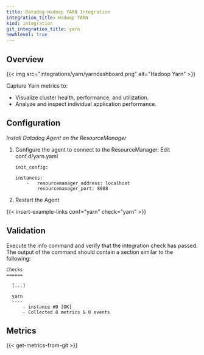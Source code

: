 ```yaml
---
title: Datadog-Hadoop YARN Integration
integration_title: Hadoop YARN
kind: integration
git_integration_title: yarn
newhlevel: true
---
```

## Overview

{{< img src="integrations/yarn/yarndashboard.png" alt="Hadoop Yarn" >}}

Capture Yarn metrics to:

* Visualize cluster health, performance, and utilization.
* Analyze and inspect individual application performance.

## Configuration

*Install Datadog Agent on the ResourceManager*

1.  Configure the agent to connect to the ResourceManager: Edit conf.d/yarn.yaml

        init_config:

        instances:
            -   resourcemanager_address: localhost
                resourcemanager_port: 8088


2.  Restart the Agent

{{< insert-example-links conf="yarn" check="yarn" >}}


## Validation

Execute the info command and verify that the integration check has passed. The output of the command should contain a section similar to the following:

    Checks
    ======

      [...]

      yarn
      ----
          - instance #0 [OK]
          - Collected 8 metrics & 0 events


## Metrics

{{< get-metrics-from-git >}}


